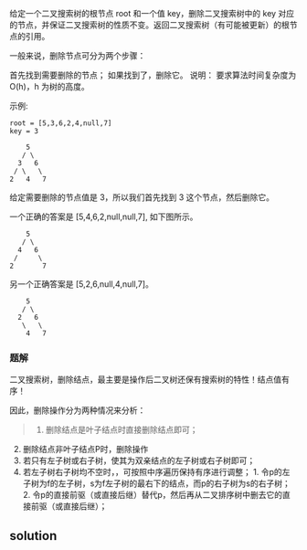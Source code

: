 给定一个二叉搜索树的根节点 root 和一个值 key，删除二叉搜索树中的 key 对应的节点，并保证二叉搜索树的性质不变。返回二叉搜索树（有可能被更新）的根节点的引用。

一般来说，删除节点可分为两个步骤：

首先找到需要删除的节点；
如果找到了，删除它。
说明： 要求算法时间复杂度为 O(h)，h 为树的高度。

示例:
```
root = [5,3,6,2,4,null,7]
key = 3

    5
   / \
  3   6
 / \   \
2   4   7
```
给定需要删除的节点值是 3，所以我们首先找到 3 这个节点，然后删除它。

一个正确的答案是 [5,4,6,2,null,null,7], 如下图所示。
```
    5
   / \
  4   6
 /     \
2       7
```
另一个正确答案是 [5,2,6,null,4,null,7]。
```
    5
   / \
  2   6
   \   \
    4   7
```

### 题解

二叉搜索树，删除结点，最主要是操作后二叉树还保有搜索树的特性！结点值有序！

因此，删除操作分为两种情况来分析：

>1. 删除结点是叶子结点时直接删除结点即可；
2. 删除结点非叶子结点P时，删除操作
  1. 若只有左子树或右子树，使其为双亲结点的左子树或右子树即可；
  2. 若左子树右子树均不空时，，可按照中序遍历保持有序进行调整；
    1. 令p的左子树为f的左子树，s为f左子树的最右下的结点，而p的右子树为s的右子树；
    2. 令p的直接前驱（或直接后继）替代p，然后再从二叉排序树中删去它的直接前驱（或直接后继）；


## solution

```
```